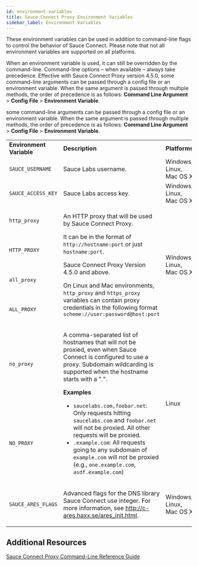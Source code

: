 ```yaml
---
id: environment-variables
title: Sauce Connect Proxy Environment Variables
sidebar_label: Environment Variables
---
```


These environment variables can be used in addition to command-line flags to control the behavior of Sauce Connect. Please note that not all environment variables are supported on all platforms.

When an environment variable is used, it can still be overridden by the command-line. Command-line options – when available – always take precedence. Effective with Sauce Connect Proxy version 4.5.0, some command-line arguments can be passed through a config file or an environment variable. When the same argument is passed through multiple methods, the order of precedence is as follows: **Command Line Argument** > **Config File** > **Environment Variable**.

 some command-line arguments can be passed through a config file or an environment variable. When the same argument is passed through multiple methods, the order of precedence is as follows: **Command Line Argument** > **Config File** > **Environment Variable**.


<table>
  <tr>
   <td><strong>Environment Variable</strong></td>
   <td><strong>Description</strong></td>
   <td><strong>Platforms</strong></td>
   <td><strong>Command-Line Option</strong></td>
  </tr>
  <tr>
   <td><code>SAUCE_USERNAME</code></td>
   <td>Sauce Labs username.</td>
   <td>Windows, Linux, Mac OS X</td>
   <td><a href="https://wiki.saucelabs.com/pages/viewpage.action?pageId=48365781"><code>--user</code></a></td>
  </tr>
  <tr>
   <td><code>SAUCE_ACCESS_KEY</code></td>
   <td>Sauce Labs access key.</td>
   <td>Windows, Linux, Mac OS X</td>
   <td><a href="https://wiki.saucelabs.com/pages/viewpage.action?pageId=48365781"><code>--api-key</code></a></td>
  </tr>
  <tr>
   <td><code>http_proxy</code>
   </td>
   <td rowspan="4" >
   <p>An HTTP proxy that will be used by Sauce Connect Proxy.</p>
   <p> It can be in the format of <code>http://hostname:port</code> or just <code>hostname:port</code>.</p>
   <p> Sauce Connect Proxy Version 4.5.0 and above.</p>
   <p> On Linux and Mac environments, <code>http_proxy</code> and <code>https_proxy</code> variables can contain proxy credentials in the following format <code>scheme://user:password@host:port</code></p>
   </td>
   <td rowspan="4" >Windows, Linux, Mac OS X</td>
   <td rowspan="4" ><a href="https://wiki.saucelabs.com/pages/viewpage.action?pageId=48365781"><code>--proxy</code></a></td>
  </tr>
  <tr><td><code>HTTP_PROXY</code></td></tr>
  <tr><td><code>all_proxy</code></td></tr>
  <tr><td><code>ALL_PROXY</code></td></tr>
  <tr><td><code>no_proxy</code></td>
  <td rowspan="2" >
  <p>A comma-separated list of hostnames that will not be proxied, even when Sauce Connect is configured to use a proxy. Subdomain wildcarding is supported when the hostname starts with a ".".</p>
   <p><strong>Examples</strong></p>
   <ul>
   <li><code>saucelabs.com,foobar.net</code>: Only requests hitting <code>saucelabs.com</code> and <code>foobar.net</code> will not be proxied. All other requests will be proxied.</li>
   <li><code>.example.com</code>: All requests going to any subdomain of <code>example.com</code> will not be proxied (e.g., <code>one.example.com</code>, <code>asdf.example.com</code>)</li>
   </ul>
   </td>
   <td rowspan="2" >Linux</td>
   <td rowspan="2" ></td>
  </tr>
  <tr><td><code>NO_PROXY</code></td></tr>
  <tr><td><code>SAUCE_ARES_FLAGS</code></td>
   <td> <p> Advanced flags for the DNS library Sauce Connect use integer. For more information, see <a href="http://c-ares.haxx.se/ares_init.html">http://c-ares.haxx.se/ares_init.html</a>.</p>
   </td>
   <td>Windows, Linux, Mac OS X
   </td>
   <td>
   </td>
  </tr>
</table>

## Additional Resources

[Sauce Connect Proxy Command-Line Reference Guide](https://wiki.saucelabs.com/pages/viewpage.action?pageId=48365781)

